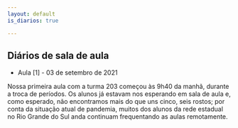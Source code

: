 ```yaml
---
layout: default
is_diarios: true

---
```


## Diários de sala de aula

* Aula [1] - 03 de setembro de 2021

Nossa primeira aula com a turma 203 começou às 9h40 da manhã, durante a troca de períodos. Os alunos já estavam nos esperando em sala de aula e, como esperado, não encontramos mais do que uns cinco, seis rostos; por conta da situação atual de pandemia, muitos dos alunos da rede estadual no Rio Grande do Sul anda continuam frequentando as aulas remotamente.
